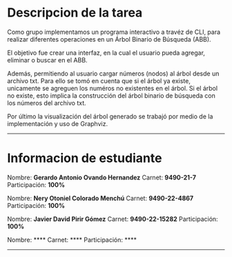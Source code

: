 # Descripcion de la tarea

Como grupo implementamos un programa interactivo a travéz de CLI, para realizar diferentes operaciones en un Árbol Binario de Búsqueda (ABB). 

El objetivo fue crear una interfaz, en la cual el usuario pueda agregar, eliminar o buscar en el ABB. 

Además, permitiendo al usuario cargar números (nodos) al árbol desde un archivo txt. Para ello se tomó 
en cuenta que si el árbol ya existe, unicamente se agreguen los numéros no existentes en el árbol. Si el árbol no existe, esto implica la
construcción del árbol binario de búsqueda con los números del archivo txt. 

Por último la visualización del  árbol generado se trabajó por medio de la implementación y uso de Graphviz. 
***

# Informacion de estudiante
Nombre: **Gerardo Antonio Ovando Hernandez**
Carnet: **9490-21-7**
Participación: **100%**

Nombre: **Nery Otoniel Colorado Menchú**
Carnet: **9490-22-4867**
Participación: **100%**

Nombre: **Javier David Pirir Gómez**
Carnet: **9490-22-15282**
Participación: **100%**

Nombre: ****
Carnet: ****
Participación: ****

***
